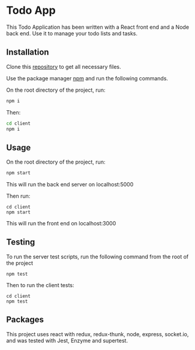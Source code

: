 # Todo App

This Todo Application has been written with a React front end and a Node back end. Use it to manage your todo lists
and tasks.

## Installation

Clone this [repository](https://github.com/danburton720/todo-app) to get all necessary files.

Use the package manager [npm](https://www.npmjs.com/) and run the following commands.

On the root directory of the project, run:

```bash
npm i
```

Then:

```bash
cd client
npm i
```



## Usage

On the root directory of the project, run:

```python
npm start
```

This will run the back end server on localhost:5000

Then run:

```$xslt
cd client
npm start
```

This will run the front end on localhost:3000

## Testing

To run the server test scripts, run the following command from the root of the project

```
npm test
```
Then to run the client tests:
```
cd client
npm test
```

## Packages

This project uses react with redux, redux-thunk, node, express, socket.io, and was tested with Jest, Enzyme and supertest.